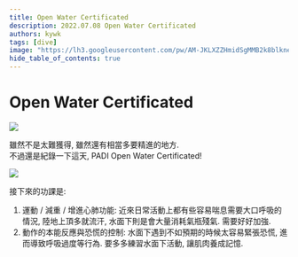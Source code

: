 ```yaml
---
title: Open Water Certificated
description: 2022.07.08 Open Water Certificated
authors: kywk
tags: [dive]
image: "https://lh3.googleusercontent.com/pw/AM-JKLXZZHmidSgMMB2k8blkneclNRysPXLr__G7rZ4hPi2sN0jC67PHAbX1MyFj8hQX_MTZ6bwIMPwCyu2fu1bU0ZXSX09eu-OlSDb4U-9haUS_wgnVPLaCM6WQLsRbsnocF8X5Edmt35rDjytljbNEMsaf8A=w800-no?authuser=0"
hide_table_of_contents: true
---
```


Open Water Certificated
=======================

![](https://lh3.googleusercontent.com/pw/AM-JKLXVGm6wXMmOSTcG-I1iDeUSzLKJezwmGta41WG_ICAMZoNXYjx4E1zZIGv33vWiKruMQIya8A8VMOkQf4_xeWxbFjnJAjVhrL48rmWpSWRLlfjPjLYXAvsjnlM3frJkGizKCJ8XtMQjzMTxET4BZpEiYg=w800-no?authuser=0)

雖然不是太難獲得, 雖然還有相當多要精進的地方.   
不過還是紀錄一下這天, PADI Open Water Certificated!

![](https://lh3.googleusercontent.com/pw/AM-JKLVWIsUj3nArlYVe6LrXq830iM1oRT2-7HIgTDffGyR0aCGw5MijS7xMAbrFCMqCVM2GC8oREgzRXR0uRnt9LRqoSkrbFJVikw6cGMkJGxDR0LgX9w8Kukw0HSW2PAfMvul0mTf2zG6Rc9KeIe6VZR72xw=w800-no?authuser=0)

接下來的功課是:
1.  運動 / 減重 / 增進心肺功能: 
    近來日常活動上都有些容易喘息需要大口呼吸的情況, 
    陸地上頂多就流汗, 水面下則是會大量消耗氣瓶殘氣. 需要好好加強.
2.  動作的本能反應與恐慌的控制:
    水面下遇到不如預期的時候太容易緊張恐慌, 進而導致呼吸過度等行為.
    要多多練習水面下活動, 讓肌肉養成記憶.
